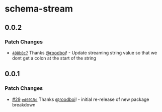 # schema-stream

## 0.0.2

### Patch Changes

- [`408b0c7`](https://github.com/hack-dance/agents/commit/408b0c746a93bdc800cbe09363995408d1df94d7) Thanks [@roodboi](https://github.com/roodboi)! - Update streaming string value so that we dont get a colon at the start of the string

## 0.0.1

### Patch Changes

- [#29](https://github.com/hack-dance/agents/pull/29) [`ed6015d`](https://github.com/hack-dance/agents/commit/ed6015d732b690f960045bdb500be7924f4d59ff) Thanks [@roodboi](https://github.com/roodboi)! - initial re-release of new package breakdown
